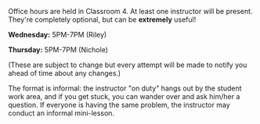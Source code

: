 Office hours are held in Classroom 4. At least one instructor will be present. They're completely optional, but can be **extremely** useful!

**Wednesday:** 5PM-7PM (Riley)

**Thursday:** 5PM-7PM (Nichole)

(These are subject to change but every attempt will be made to notify you ahead of time about any changes.)

The format is informal: the instructor "on duty" hangs out by the student work area, and if you get stuck, you can wander over and ask him/her a question. If everyone is having the same problem, the instructor may conduct an informal mini-lesson.